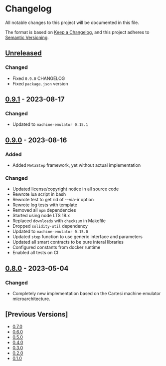 # Changelog
All notable changes to this project will be documented in this file.

The format is based on [Keep a Changelog](https://keepachangelog.com/en/1.0.0/),
and this project adheres to [Semantic Versioning](https://semver.org/spec/v2.0.0.html).

## [Unreleased]
### Changed
- Fixed `0.9.0` CHANGELOG
- Fixed `package.json` version

## [0.9.1] - 2023-08-17
### Changed
- Updated to `machine-emulator 0.15.1`

## [0.9.0] - 2023-08-16
### Added
- Added `MetaStep` framework, yet without actual implementation

### Changed
- Updated license/copyright notice in all source code
- Rewrote lua script in bash
- Rewrote test to get rid of --via-ir option
- Rewrote log tests with template
- Removed all `npm` dependencies
- Started using node LTS 18.x
- Replaced `downloads` with `checksum` in Makefile
- Dropped `solidity-util` dependency
- Updated to `machine-emulator 0.15.0`
- Updated `step` function to use generic interface and parameters
- Updated all smart contracts to be pure interal libraries
- Configured constants from docker runtime
- Enabled all tests on CI

## [0.8.0] - 2023-05-04
### Changed
- Completely new implementation based on the Cartesi machine emulator microarchitecture.

## [Previous Versions]
- [0.7.0]
- [0.6.0]
- [0.5.0]
- [0.4.0]
- [0.3.0]
- [0.2.0]
- [0.1.0]

[Unreleased]: https://github.com/cartesi/machine-solidity-step/compare/v0.9.1...HEAD
[0.9.1]: https://github.com/cartesi/machine-solidity-step/releases/tag/v0.9.1
[0.9.0]: https://github.com/cartesi/machine-solidity-step/releases/tag/v0.9.0
[0.8.0]: https://github.com/cartesi/machine-solidity-step/releases/tag/v0.8.0
[0.7.0]: https://github.com/cartesi/machine-solidity-step/releases/tag/v0.7.0
[0.6.0]: https://github.com/cartesi/machine-solidity-step/releases/tag/v0.6.0
[0.5.0]: https://github.com/cartesi/machine-solidity-step/releases/tag/v0.5.0
[0.4.0]: https://github.com/cartesi/machine-solidity-step/releases/tag/v0.4.0
[0.3.0]: https://github.com/cartesi/machine-solidity-step/releases/tag/v0.3.0
[0.2.0]: https://github.com/cartesi/machine-solidity-step/releases/tag/v0.2.0
[0.1.0]: https://github.com/cartesi/machine-solidity-step/releases/tag/v0.1.0
